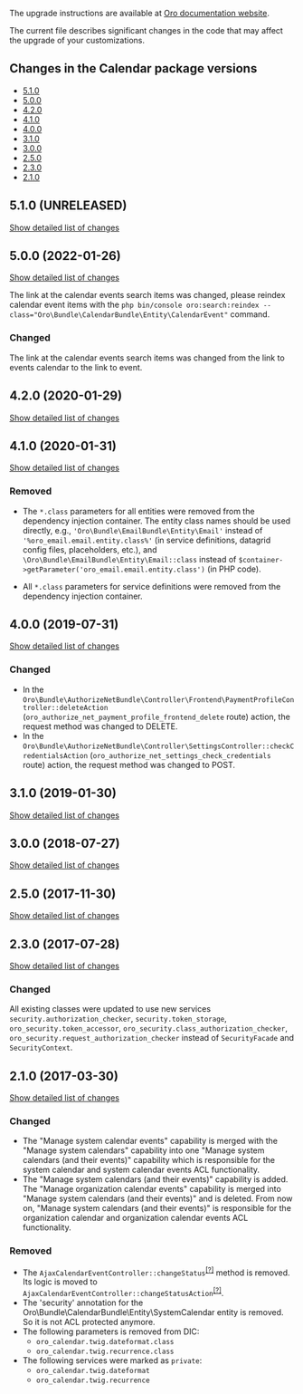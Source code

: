The upgrade instructions are available at [Oro documentation website](https://doc.oroinc.com/master/backend/setup/upgrade-to-new-version/).

The current file describes significant changes in the code that may affect the upgrade of your customizations.

## Changes in the Calendar package versions

- [5.1.0](#510-unreleased)
- [5.0.0](#500-2022-01-26)
- [4.2.0](#420-2020-01-29)
- [4.1.0](#410-2020-01-31)
- [4.0.0](#400-2019-07-31)
- [3.1.0](#310-2019-01-30)
- [3.0.0](#300-2018-07-27)
- [2.5.0](#250-2017-11-30)
- [2.3.0](#230-2017-07-28)
- [2.1.0](#210-2017-03-30)

## 5.1.0 (UNRELEASED)
[Show detailed list of changes](incompatibilities-5-1-rc-2.md)

## 5.0.0 (2022-01-26)
[Show detailed list of changes](incompatibilities-5-0.md)

The link at the calendar events search items was changed,
  please reindex calendar event items with the `php bin/console oro:search:reindex --class="Oro\Bundle\CalendarBundle\Entity\CalendarEvent"` command.

### Changed

The link at the calendar events search items was changed from the link to events calendar to the link to event.

## 4.2.0 (2020-01-29)
[Show detailed list of changes](incompatibilities-4-2.md)

## 4.1.0 (2020-01-31)
[Show detailed list of changes](incompatibilities-4-1.md)

### Removed
* The `*.class` parameters for all entities were removed from the dependency injection container.
The entity class names should be used directly, e.g., `'Oro\Bundle\EmailBundle\Entity\Email'`
instead of `'%oro_email.email.entity.class%'` (in service definitions, datagrid config files, placeholders, etc.), and
`\Oro\Bundle\EmailBundle\Entity\Email::class` instead of `$container->getParameter('oro_email.email.entity.class')`
(in PHP code).

* All `*.class` parameters for service definitions were removed from the dependency injection container.

## 4.0.0 (2019-07-31)
[Show detailed list of changes](incompatibilities-4-0.md)

### Changed
* In the `Oro\Bundle\AuthorizeNetBundle\Controller\Frontend\PaymentProfileController::deleteAction` 
 (`oro_authorize_net_payment_profile_frontend_delete` route)
 action, the request method was changed to DELETE. 
* In the `Oro\Bundle\AuthorizeNetBundle\Controller\SettingsController::checkCredentialsAction` 
 (`oro_authorize_net_settings_check_credentials` route)
 action, the request method was changed to POST. 

## 3.1.0 (2019-01-30)
[Show detailed list of changes](incompatibilities-3-1.md)

## 3.0.0 (2018-07-27)
[Show detailed list of changes](incompatibilities-3-0.md)

## 2.5.0 (2017-11-30)
[Show detailed list of changes](incompatibilities-2-5.md)

## 2.3.0 (2017-07-28)
[Show detailed list of changes](incompatibilities-2-3.md)

### Changed
All existing classes were updated to use new services `security.authorization_checker`, `security.token_storage`, `oro_security.token_accessor`, `oro_security.class_authorization_checker`, `oro_security.request_authorization_checker` instead of `SecurityFacade` and `SecurityContext`.

## 2.1.0 (2017-03-30)
[Show detailed list of changes](incompatibilities-2-1.md)

### Changed
* The "Manage system calendar events" capability is merged with the "Manage system calendars" capability into one 
"Manage system calendars (and their events)" capability which is responsible for the system calendar and system calendar events 
ACL functionality.
* The "Manage system calendars (and their events)" capability is added. The "Manage organization calendar events" capability is 
merged into "Manage system calendars (and their events)" and is deleted. From now on, "Manage system calendars (and their 
events)" is responsible for the organization calendar and organization calendar events ACL functionality.

### Removed

* The `AjaxCalendarEventController::changeStatus`<sup>[[?]](https://github.com/oroinc/OroCalendarBundle/tree/2.0.0/Controller/AjaxCalendarEventController.php#L37 "Oro\Bundle\CalendarBundle\Controller\AjaxCalendarEventController::changeStatus")</sup> method is removed. Its logic is moved to `AjaxCalendarEventController::changeStatusAction`<sup>[[?]](https://github.com/oroinc/OroCalendarBundle/tree/2.1.0/Controller/AjaxCalendarEventController.php#L37 "Oro\Bundle\CalendarBundle\Controller\AjaxCalendarEventController::changeStatusAction")</sup>.
* The 'security' annotation for the Oro\Bundle\CalendarBundle\Entity\SystemCalendar entity is removed. So it is not ACL protected anymore.
* The following parameters is removed from DIC:
    - `oro_calendar.twig.dateformat.class`
    - `oro_calendar.twig.recurrence.class`
* The following services were marked as `private`:
    - `oro_calendar.twig.dateformat`
    - `oro_calendar.twig.recurrence`
